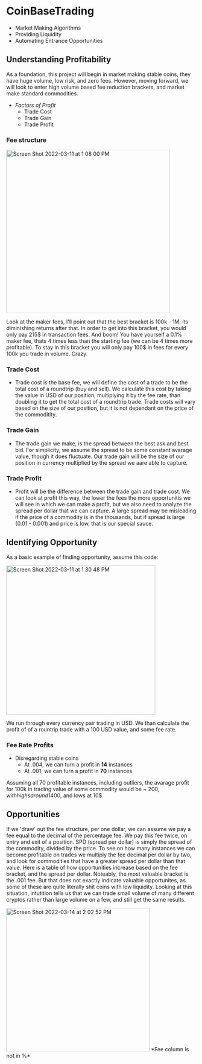 # CoinBaseTrading
- Market Making Algorithms
- Providing Liquidity
- Automating Entrance Opportunities

## Understanding Profitability
 As a foundation, this project will begin in market making stable coins, they have huge volume, low risk, and zero fees. 
 However, moving forward, we will look to enter high volume based fee reduction brackets, and market make standard commodities. 
 - *Factors of Profit*
   - Trade Cost
   - Trade Gain
   - Trade Profit

### Fee structure
<img width="433" alt="Screen Shot 2022-03-11 at 1 08 00 PM" src="https://user-images.githubusercontent.com/94999268/157925277-2681004a-0d17-4e89-abed-9a341d787138.png">

Look at the maker fees, I'll point out that the best bracket is 100k - 1M, its diminishing returns after that. 
In order to get into this bracket, you would only pay 215$ in transaction fees. And boom! You have yourself a 0.1% maker fee, thats 4 times less than the starting fee (we can be 4 times more profitable). To stay in this bracket you will only pay 100$ in fees for every 100k you trade in volume. Crazy.

### Trade Cost
- Trade cost is the base fee, we will define the cost of a trade to be the total cost of a roundtrip (buy and sell). We calculate this cost by taking the value in USD of our position, multiplying it by the fee rate, than doubling it to get the total cost of a roundtrip trade. Trade costs will vary based on the size of our position, but it is not dependant on the price of the commoditity. 

### Trade Gain
- The trade gain we make, is the spread between the best ask and best bid. For simplicity, we assume the spread to be some constant avarage value, though it does fluctuate. Our trade gain will be the size of our position in currency multiplied by the spread we aare able to capture. 

### Trade Profit
- Profit will be the difference between the trade gain and trade cost. We can look at profit this way, the lower the fees the more opportunitis we will see in which we can make a profit, but we also need to analyze the spread per dollar that we can capture. A large spread may be misleading if the price of a commodity is in the thousands, but if spread is large (0.01 - 0.001) and price is low, that is our special sauce. 

## Identifying Opportunity
As a basic example of finding opportunity, assume this code:

<img width="395" alt="Screen Shot 2022-03-11 at 1 30 48 PM" src="https://user-images.githubusercontent.com/94999268/157930359-802065c2-dfa9-4983-8d0e-a4dd0b1e24c4.png">

We run through every currency pair trading in USD. 
We than calculate the profit of of a rountrip trade with a 100 USD value, and some fee rate. 
### Fee Rate Profits
- Disregarding stable coins
  - At .004, we can turn a profit in **14** instances
  - At .001, we can turn a profit in **70** instances

Assuming all 70 profitable instances, including outliers, the avarage profit for 100k in trading value of some commodity would be ~ 200$, with highs around 1400$, and lows at 10$. 

## Opportunities

If we 'draw' out the fee structure, per one dollar, we can assume we pay a fee equal to the decimal of the percentage fee. We pay this fee twice, on entry and exit of a position. SPD (spread per dollar) is simply the spread of the commodity, divided by the price. To see on how many instances we can become profitable on trades we multiply the fee decimal per dollar by two, and look for commodities that have a greater spread per dollar than that value. Here is a table of how opportunities increase based on the fee bracket, and the spread per dollar. Noteably, the most valuable bracket is the  .001 fee. But that does not exactly indicate valuable opportunites, as some of these are quite literally shit coins with low liquidity. 
Looking at this situation, intutition tells us that we can trade small volume of many different cryptos rather than large volume on a few, and still get the same results. 

<img width="380" alt="Screen Shot 2022-03-14 at 2 02 52 PM" src="https://user-images.githubusercontent.com/94999268/158234911-bdd2907f-72d2-4f6d-a17c-f1c3cc35c605.png">
 *Fee column is not in %*


